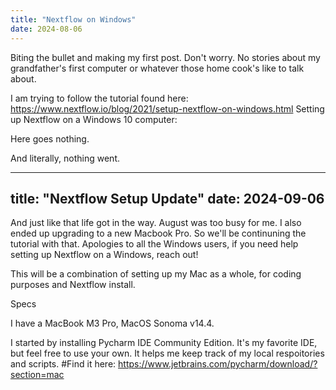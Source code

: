 ```yaml
---
title: "Nextflow on Windows"
date: 2024-08-06
---
```


Biting the bullet and making my first post. 
Don't worry. No stories about my grandfather's first computer or whatever those home cook's like to talk about. 

I am trying to follow the tutorial found here: https://www.nextflow.io/blog/2021/setup-nextflow-on-windows.html
Setting up Nextflow on a Windows 10 computer:

Here goes nothing. 





And literally, nothing went. 

---
title: "Nextflow Setup Update"
date: 2024-09-06
---

And just like that life got in the way. August was too busy for me. I also ended up upgrading to a new Macbook Pro. 
So we'll be continuning the tutorial with that. Apologies to all the Windows users, if you need help setting up Nextflow on a Windows, reach out!



This will be a combination of setting up my Mac as a whole, for coding purposes and Nextflow install. 


Specs

I have a MacBook M3 Pro, MacOS Sonoma v14.4. 


I started by installing Pycharm IDE Community Edition. It's my favorite IDE, but feel free to use your own. It helps me keep track of my local respoitories and scripts. 
#Find it here:
https://www.jetbrains.com/pycharm/download/?section=mac









